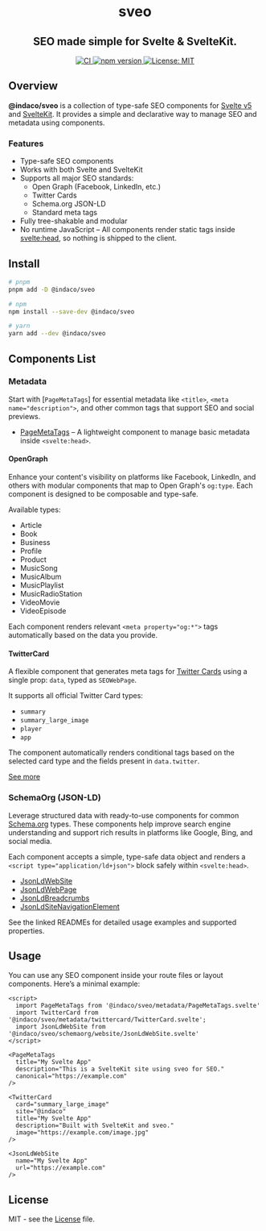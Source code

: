 
<h1 align="center">sveo</h1>
<h2 align="center" style="font-size: 1.5em;">SEO made simple for Svelte & SvelteKit.</h2>

<p align="center">
  <a href="https://github.com/indaco/sveo/actions/workflows/ci.yml" target="_blank">
    <img src="https://github.com/indaco/sveo/actions/workflows/ci.yml/badge.svg" alt="CI" />
  </a>
  <a href="https://www.npmjs.com/package/@indaco/sveo" target="_blank">
    <img src="https://img.shields.io/npm/v/@indaco/sveo.svg?style=flat-square" alt="npm version" />
  </a>
  <a href="https://github.com/indaco/sveo/blob/main/LICENSE" target="_blank">
    <img src="https://img.shields.io/badge/license-MIT-blue?style=flat-square" alt="License: MIT" />
  </a>
</p>

## Overview

**@indaco/sveo** is a collection of type-safe SEO components for [Svelte v5](https://svelte.dev) and [SvelteKit](https://kit.svelte.dev). It provides a simple and declarative way to manage SEO and metadata using components.

### Features

- Type-safe SEO components
- Works with both Svelte and SvelteKit
- Supports all major SEO standards:
  - Open Graph (Facebook, LinkedIn, etc.)
  - Twitter Cards
  - Schema.org JSON-LD
  - Standard meta tags
- Fully tree-shakable and modular
- No runtime JavaScript – All components render static tags inside <svelte:head>, so nothing is shipped to the client.

## Install

```bash
# pnpm
pnpm add -D @indaco/sveo

# npm
npm install --save-dev @indaco/sveo

# yarn
yarn add --dev @indaco/sveo
```

## Components List

### Metadata

Start with [`PageMetaTags`] for essential metadata like `<title>`, `<meta name="description">`, and other common tags that support SEO and social previews.

- [PageMetaTags] – A lightweight component to manage basic metadata inside `<svelte:head>`.

#### OpenGraph

Enhance your content's visibility on platforms like Facebook, LinkedIn, and others with modular components that map to Open Graph's `og:type`. Each component is designed to be composable and type-safe.

Available types:

- Article
- Book
- Business
- Profile
- Product
- MusicSong
- MusicAlbum
- MusicPlaylist
- MusicRadioStation
- VideoMovie
- VideoEpisode

Each component renders relevant `<meta property="og:*">` tags automatically based on the data you provide.

#### TwitterCard

A flexible component that generates meta tags for [Twitter Cards](https://developer.twitter.com/en/docs/twitter-for-websites/cards/overview/markup) using a single prop: `data`, typed as `SEOWebPage`.

It supports all official Twitter Card types:

- `summary`
- `summary_large_image`
- `player`
- `app`

The component automatically renders conditional tags based on the selected card type and the fields present in `data.twitter`.

[See more](src/lib/components/metadata/twittercard/README.md)

### SchemaOrg (JSON-LD)

Leverage structured data with ready-to-use components for common [Schema.org](https://schema.org/) types. These components help improve search engine understanding and support rich results in platforms like Google, Bing, and social media.

Each component accepts a simple, type-safe data object and renders a `<script type="application/ld+json">` block safely within `<svelte:head>`.

- [JsonLdWebSite]
- [JsonLdWebPage]
- [JsonLdBreadcrumbs]
- [JsonLdSiteNavigationElement]

See the linked READMEs for detailed usage examples and supported properties.

## Usage

You can use any SEO component inside your route files or layout components. Here’s a minimal example:

```svelte
<script>
  import PageMetaTags from '@indaco/sveo/metadata/PageMetaTags.svelte'
  import TwitterCard from '@indaco/sveo/metadata/twittercard/TwitterCard.svelte';
  import JsonLdWebSite from '@indaco/sveo/schemaorg/website/JsonLdWebSite.svelte'
</script>

<PageMetaTags
  title="My Svelte App"
  description="This is a SvelteKit site using sveo for SEO."
  canonical="https://example.com"
/>

<TwitterCard
  card="summary_large_image"
  site="@indaco"
  title="My Svelte App"
  description="Built with SvelteKit and sveo."
  image="https://example.com/image.jpg"
/>

<JsonLdWebSite
  name="My Svelte App"
  url="https://example.com"
/>
```

## License

MIT - see the [License](LICENSE) file.

<!-- Resource Links -->
[PageMetaTags]: src/lib/components/metadata/README.md
[JsonLdWebSite]: src/lib/components/schemaorg/website/README.md
[JsonLdWebPage]: src/lib/components/schemaorg/webpage/README.md
[JsonLdBreadcrumbs]: src/lib/components/schemaorg/breadcrumbs/README.md
[JsonLdSiteNavigationElement]: src/lib/components/schemaorg/sitenavigationelements/README.md
